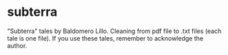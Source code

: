 # subterra
"Subterra" tales by Baldomero Lillo.
Cleaning from pdf file to .txt files (each tale is one file).
If you use these tales, remember to acknowledge the author.
